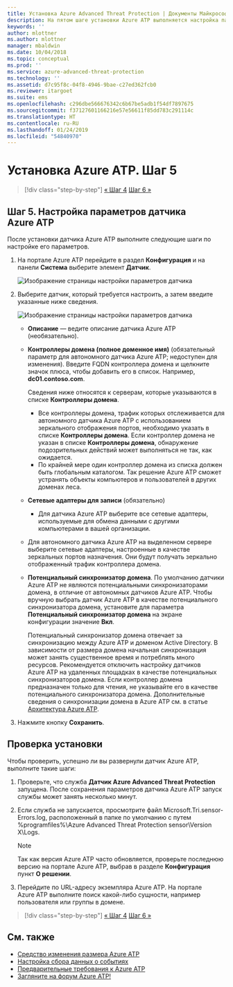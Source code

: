 ```yaml
---
title: Установка Azure Advanced Threat Protection | Документы Майкрософт
description: На пятом шаге установки Azure ATP выполняется настройка параметров для автономного датчика Azure ATP.
keywords: ''
author: mlottner
ms.author: mlottner
manager: mbaldwin
ms.date: 10/04/2018
ms.topic: conceptual
ms.prod: ''
ms.service: azure-advanced-threat-protection
ms.technology: ''
ms.assetid: d7c95f8c-04f8-4946-9bae-c27ed362fcb0
ms.reviewer: itargoet
ms.suite: ems
ms.openlocfilehash: c296dbe566676342c6b67be5adb1f54df7897675
ms.sourcegitcommit: f37127601166216e57e56611f85dd783c291114c
ms.translationtype: HT
ms.contentlocale: ru-RU
ms.lasthandoff: 01/24/2019
ms.locfileid: "54840970"
---
```

# <a name="install-azure-atp---step-5"></a>Установка Azure ATP. Шаг 5

> [!div class="step-by-step"]
> [« Шаг 4](install-atp-step4.md)
> [Шаг 6 »](install-atp-step6-vpn.md)



## <a name="step-5-configure-the-azure-atp-sensor-settings"></a>Шаг 5. Настройка параметров датчика Azure ATP
После установки датчика Azure ATP выполните следующие шаги по настройке его параметров.

1. На портале Azure ATP перейдите в раздел **Конфигурация** и на панели **Система** выберите элемент **Датчик**.
   
    ![Изображение страницы настройки параметров датчика](media/atp-sensor-config.png)


2. Выберите датчик, который требуется настроить, а затем введите указанные ниже сведения.

   ![Изображение страницы настройки параметров датчика](media/atp-sensor-config-2.png)

   - **Описание** — ведите описание датчика Azure ATP (необязательно).
   - **Контроллеры домена (полное доменное имя)** (обязательный параметр для автономного датчика Azure ATP; недоступен для изменения). Введите FQDN контроллера домена и щелкните значок плюса, чтобы добавить его в список. Например, **dc01.contoso.com**.

     Сведения ниже относятся к серверам, которые указываются в списке **Контроллеры домена**.
     - Все контроллеры домена, трафик которых отслеживается для автономного датчика Azure ATP с использованием зеркального отображения портов, необходимо указать в списке **Контроллеры домена**. Если контроллер домена не указан в списке **Контроллеры домена**, обнаружение подозрительных действий может выполняться не так, как ожидается.
     - По крайней мере один контроллер домена из списка должен быть глобальным каталогом. Так решение Azure ATP сможет устранять объекты компьютеров и пользователей в других доменах леса.

   - **Сетевые адаптеры для записи** (обязательно)
   
     - Для датчика Azure ATP выберите все сетевые адаптеры, используемые для обмена данными с другими компьютерами в вашей организации.
   - Для автономного датчика Azure ATP на выделенном сервере выберите сетевые адаптеры, настроенные в качестве зеркальных портов назначения. Они будут получать зеркально отображенный трафик контроллера домена.

   - **Потенциальный синхронизатор домена**. По умолчанию датчики Azure ATP не являются потенциальными синхронизаторами домена, в отличие от автономных датчиков Azure ATP. Чтобы вручную выбрать датчик Azure ATP в качестве потенциального синхронизатора домена, установите для параметра **Потенциальный синхронизатор домена** на экране конфигурации значение **Вкл**. 
    
       Потенциальный синхронизатор домена отвечает за синхронизацию между Azure ATP и доменом Active Directory. В зависимости от размера домена начальная синхронизация может занять существенное время и потреблять много ресурсов. 
     Рекомендуется отключить настройку датчиков Azure ATP на удаленных площадках в качестве потенциальных синхронизаторов домена.
     Если контроллер домена предназначен только для чтения, не указывайте его в качестве потенциального синхронизатора домена. Дополнительные сведения о синхронизации домена в Azure ATP см. в статье [Архитектура Azure ATP](atp-architecture.md#azure-atp-sensor-features).
  
3. Нажмите кнопку **Сохранить**.


## <a name="validate-installations"></a>Проверка установки
Чтобы проверить, успешно ли вы развернули датчик Azure ATP, выполните такие шаги:

1. Проверьте, что служба **Датчик Azure Advanced Threat Protection** запущена. После сохранения параметров датчика Azure ATP запуск службы может занять несколько минут.

2. Если служба не запускается, просмотрите файл Microsoft.Tri.sensor-Errors.log, расположенный в папке по умолчанию с путем %programfiles%\Azure Advanced Threat Protection sensor\Version X\Logs.
 
   >[!NOTE]
   > Так как версия Azure ATP часто обновляется, проверьте последнюю версию на портале Azure ATP, выбрав в разделе **Конфигурация** пункт **О решении**. 

3. Перейдите по URL-адресу экземпляра Azure ATP. На портале Azure ATP выполните поиск какой-либо сущности, например пользователя или группы в домене.



> [!div class="step-by-step"]
> [« Шаг 4](install-atp-step4.md)
> [Шаг 6 »](install-atp-step6-vpn.md)



## <a name="see-also"></a>См. также

- [Средство изменения размера Azure ATP](http://aka.ms/aatpsizingtool)
- [Настройка сбора данных о событиях](configure-event-collection.md)
- [Предварительные требования к Azure ATP](atp-prerequisites.md)
- [Загляните на форум Azure ATP!](https://aka.ms/azureatpcommunity)
